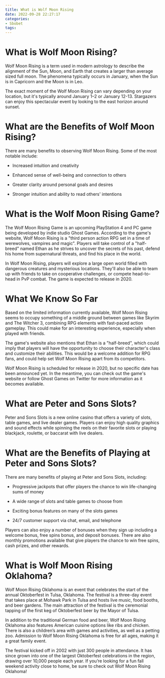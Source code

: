 ```yaml
---
title: What is Wolf Moon Rising
date: 2022-09-28 22:27:17
categories:
- Sbobet
tags:
---
```



#  What is Wolf Moon Rising?

Wolf Moon Rising is a term used in modern astrology to describe the alignment of the Sun, Moon, and Earth that creates a larger than average sized full moon. The phenomena typically occurs in January, when the Sun is in Capricorn and the Moon is in Leo.

The exact moment of the Wolf Moon Rising can vary depending on your location, but it's typically around January 1–2 or January 12-13. Stargazers can enjoy this spectacular event by looking to the east horizon around sunset.

# What are the Benefits of Wolf Moon Rising?

There are many benefits to observing Wolf Moon Rising. Some of the most notable include:

* Increased intuition and creativity

* Enhanced sense of well-being and connection to others

* Greater clarity around personal goals and desires

* Stronger intuition and ability to read others' intentions

#  What is the Wolf Moon Rising Game?

The Wolf Moon Rising Game is an upcoming PlayStation 4 and PC game being developed by indie studio Ghost Games. According to the game's website, Wolf Moon Rising is a "third person action RPG set in a time of werewolves, vampires and magic". Players will take control of a "half-breed" named Ethan as he strives to uncover the secrets of his past, defend his home from supernatural threats, and find his place in the world.

In Wolf Moon Rising, players will explore a large open world filled with dangerous creatures and mysterious locations. They'll also be able to team up with friends to take on cooperative challenges, or compete head-to-head in PvP combat. The game is expected to release in 2020.

# What We Know So Far

Based on the limited information currently available, Wolf Moon Rising seems to occupy something of a middle ground between games like Skyrim and The Witcher 3, combining RPG elements with fast-paced action gameplay. This could make for an interesting experience, especially when played with friends.

The game's website also mentions that Ethan is a "half-breed", which could imply that players will have the opportunity to choose their character's class and customize their abilities. This would be a welcome addition for RPG fans, and could help set Wolf Moon Rising apart from its competitors.

Wolf Moon Rising is scheduled for release in 2020, but no specific date has been announced yet. In the meantime, you can check out the game's website or follow Ghost Games on Twitter for more information as it becomes available.

#  What are Peter and Sons Slots?

Peter and Sons Slots is a new online casino that offers a variety of slots, table games, and live dealer games. Players can enjoy high quality graphics and sound effects while spinning the reels on their favorite slots or playing blackjack, roulette, or baccarat with live dealers.

# What are the Benefits of Playing at Peter and Sons Slots?

There are many benefits of playing at Peter and Sons Slots, including:

* Progressive jackpots that offer players the chance to win life-changing sums of money

* A wide range of slots and table games to choose from

* Exciting bonus features on many of the slots games

* 24/7 customer support via chat, email, and telephone


Players can also enjoy a number of bonuses when they sign up including a welcome bonus, free spins bonus, and deposit bonuses. There are also monthly promotions available that give players the chance to win free spins, cash prizes, and other rewards.

#  What is Wolf Moon Rising Oklahoma?

Wolf Moon Rising Oklahoma is an event that celebrates the start of the annual Oktoberfest in Tulsa, Oklahoma. The festival is a three-day event that takes place at Mohawk Park in Tulsa and hosts live music, food booths, and beer gardens. The main attraction of the festival is the ceremonial tapping of the first keg of Oktoberfest beer by the Mayor of Tulsa.

In addition to the traditional German food and beer, Wolf Moon Rising Oklahoma also features American cuisine options like ribs and chicken. There is also a children’s area with games and activities, as well as a petting zoo. Admission to Wolf Moon Rising Oklahoma is free for all ages, making it a great family event.

The festival kicked off in 2002 with just 300 people in attendance. It has since grown into one of the largest Oktoberfest celebrations in the region, drawing over 10,000 people each year. If you’re looking for a fun fall weekend activity close to home, be sure to check out Wolf Moon Rising Oklahoma!